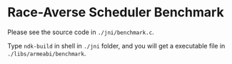 # Race-Averse Scheduler Benchmark

Please see the source code in `./jni/benchmark.c`.

Type `ndk-build` in shell in `./jni` folder, and you will get a executable file in `./libs/armeabi/benchmark`.